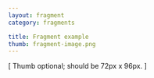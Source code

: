 ```yaml
---
layout: fragment
category: fragments

title: Fragment example
thumb: fragment-image.png
---
```


[ Thumb optional; should be 72px x 96px. ]
